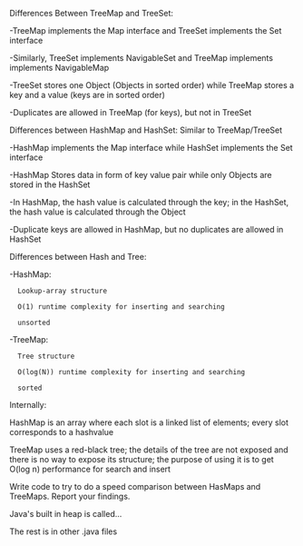 Differences Between TreeMap and TreeSet:

  -TreeMap implements the Map interface and TreeSet implements the Set interface
  
  -Similarly, TreeSet implements NavigableSet and TreeMap implements implements NavigableMap
  
  -TreeSet stores one Object (Objects in sorted order) while TreeMap stores a key and a value (keys are in sorted order)
  
  -Duplicates are allowed in TreeMap (for keys), but not in TreeSet
  
  
Differences between HashMap and HashSet: Similar to TreeMap/TreeSet

  -HashMap implements the Map interface while HashSet implements the Set interface
  
  -HashMap Stores data in form of  key value pair while only Objects are stored in the HashSet
  
  -In HashMap, the hash value is calculated through the key; in the HashSet, the hash value is calculated through the Object
  
  -Duplicate keys are allowed in HashMap, but no duplicates are allowed in HashSet
  
  
  
Differences between Hash and Tree:

  -HashMap:
  
      Lookup-array structure
      
      O(1) runtime complexity for inserting and searching
      
      unsorted
      
  -TreeMap:
  
      Tree structure
      
      O(log(N)) runtime complexity for inserting and searching
      
      sorted
      

Internally:

  HashMap is an array where each slot is a linked list of elements; every slot corresponds to a hashvalue
  
  TreeMap uses a red-black tree; the details of the tree are not exposed and there is no way to expose its structure;
      the purpose of using it is to get O(log n) performance for search and insert
      
Write code to try to do a speed comparison between HasMaps and TreeMaps. Report your findings.

Java's built in heap is called...

The rest is in other .java files
